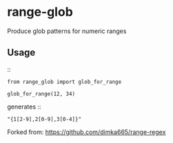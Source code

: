# range-glob
Produce glob patterns for numeric ranges

Usage
-----
::

    from range_glob import glob_for_range

    glob_for_range(12, 34)

generates
::

    "{1[2-9],2[0-9],3[0-4]}"


Forked from: https://github.com/dimka665/range-regex